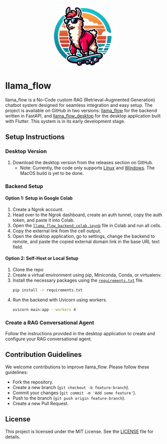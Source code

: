 
<center><img src="images/logo.jpg" alt="llama_flow Logo" width="200" height="200"></center>

# llama_flow

llama_flow is a No-Code custom RAG (Retrieval-Augmented Generation) chatbot system designed for seamless integration and easy setup. The project is available on GitHub in two versions: [llama_flow](https://github.com/sabeeralikp/llama_flow) for the backend written in FastAPI, and [llama_flow_desktop](https://github.com/sabeeralikp/llama_flow_desktop) for the desktop application built with Flutter. This system is in its early development stage.

## Setup Instructions

### Desktop Version
1. Download the desktop version from the releases section on GitHub.
   - Note: Currently, the code only supports [Linux](https://github.com/sabeeralikp/llama_flow/releases/download/linux-desktop-1.0.1/llama_flow-1.0.1+2-linux.deb) and [Windows](https://github.com/sabeeralikp/llama_flow/releases/download/linux-desktop-1.0.1/llama_flow-1.0.1+2-windows-setup.exe). The MacOS build is yet to be done.

### Backend Setup

#### Option 1: Setup in Google Colab
1. Create a Ngrok account.
2. Head over to the Ngrok dashboard, create an auth tunnel, copy the auth token, and paste it into Colab.
3. Open the [`llama_flow_backend_colab.ipynb`](https://github.com/sabeeralikp/llama_flow/blob/main/notebooks/llama_flow_backend_colab.ipynb) file in Colab and run all cells.
4. Copy the external link from the cell output.
5. Open the desktop application, go to settings, change the backend to remote, and paste the copied external domain link in the base URL text field.

#### Option 2: Self-Host or Local Setup
1. Clone the repo
2. Create a virtual environment using pip, Miniconda, Conda, or virtualenv.
3. Install the necessary packages using the [`requirements.txt`](https://github.com/sabeeralikp/llama_flow/blob/main/requirements.txt) file.
   ```sh
   pip install -r requirements.txt
   ```
4. Run the backend with Uvicorn using workers.
   ```sh
   uvicorn main:app --workers 4
   ```

### Create a RAG Conversational Agent
Follow the instructions provided in the desktop application to create and configure your RAG conversational agent.

## Contribution Guidelines
We welcome contributions to improve llama_flow. Please follow these guidelines:
- Fork the repository.
- Create a new branch (`git checkout -b feature-branch`).
- Commit your changes (`git commit -m 'Add some feature'`).
- Push to the branch (`git push origin feature-branch`).
- Create a new Pull Request.

## License
This project is licensed under the MIT License. See the [LICENSE](https://github.com/sabeeralikp/llama_flow/blob/main/LICENSE) file for details.
